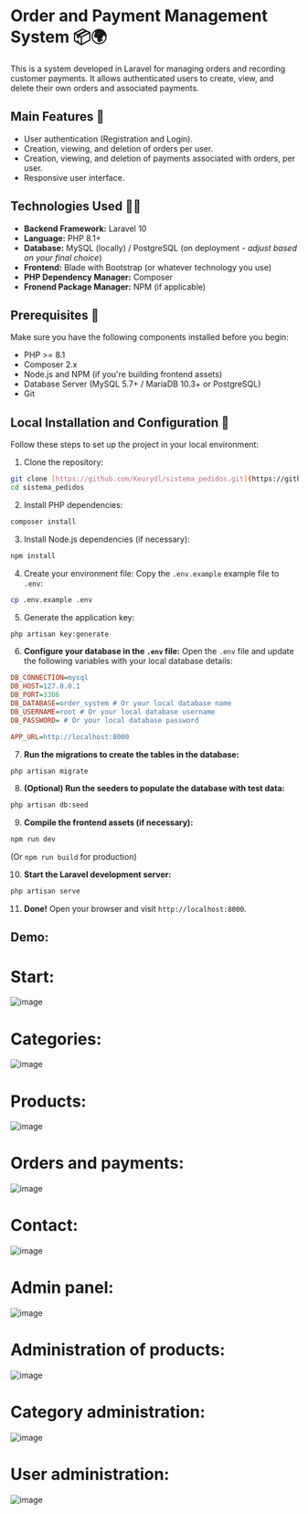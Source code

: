 # Order and Payment Management System 📦🌍

This is a system developed in Laravel for managing orders and recording customer payments. It allows authenticated users to create, view, and delete their own orders and associated payments.

<!-- (Optional) You could include a screenshot here:
![App Screenshot](path/to/your/screenshot.png)
-->

## Main Features 📍

* User authentication (Registration and Login).
* Creation, viewing, and deletion of orders per user.
* Creation, viewing, and deletion of payments associated with orders, per user.
* Responsive user interface.

## Technologies Used 👨‍💻

* **Backend Framework:** Laravel 10
* **Language:** PHP 8.1+
* **Database:** MySQL (locally) / PostgreSQL (on deployment - *adjust based on your final choice*)
* **Frontend:** Blade with Bootstrap (or whatever technology you use)
* **PHP Dependency Manager:** Composer
* **Fronend Package Manager:** NPM (if applicable)

## Prerequisites 🤔

Make sure you have the following components installed before you begin:

* PHP >= 8.1
* Composer 2.x
* Node.js and NPM (if you're building frontend assets)
* Database Server (MySQL 5.7+ / MariaDB 10.3+ or PostgreSQL)
* Git

## Local Installation and Configuration 🔋

Follow these steps to set up the project in your local environment:

1. Clone the repository:

```bash
git clone [https://github.com/Keurydl/sistema_pedidos.git](https://github.com/Keurydl/sistema_pedidos.git)
cd sistema_pedidos
```

2. Install PHP dependencies:
```bash
composer install
```

3. Install Node.js dependencies (if necessary):
```bash
npm install
```

4. Create your environment file:
Copy the `.env.example` example file to `.env`:
```bash
cp .env.example .env
```

5. Generate the application key:
```bash
php artisan key:generate
```

6. **Configure your database in the `.env` file:**
Open the `.env` file and update the following variables with your local database details:
```ini
DB_CONNECTION=mysql
DB_HOST=127.0.0.1
DB_PORT=3306
DB_DATABASE=order_system # Or your local database name
DB_USERNAME=root # Or your local database username
DB_PASSWORD= # Or your local database password

APP_URL=http://localhost:8000
```

7. **Run the migrations to create the tables in the database:**
```bash
php artisan migrate
```

8. **(Optional) Run the seeders to populate the database with test data:**
```bash
php artisan db:seed
```

9. **Compile the frontend assets (if necessary):**
```bash
npm run dev
```
(Or `npm run build` for production)

10. **Start the Laravel development server:**
```bash
php artisan serve
```

11. **Done!** Open your browser and visit `http://localhost:8000`.

## Demo:

# Start:
![image](https://github.com/user-attachments/assets/b09190a3-4896-43ae-b451-11265c2f1020)

# Categories:
![image](https://github.com/user-attachments/assets/61f39414-fe14-490d-853b-24fb13e245ac)

# Products:
![image](https://github.com/user-attachments/assets/b6dac83a-4452-45d1-936e-909e5a8a749d)

# Orders and payments:
![image](https://github.com/user-attachments/assets/daff4b76-e184-4524-b074-dfeafcbe4f16)

# Contact:
![image](https://github.com/user-attachments/assets/4555fe67-c736-4233-8752-62ab9cf7b95b)

# Admin panel:
![image](https://github.com/user-attachments/assets/139de4f1-0f78-458f-b75e-050673b3d7b3)

# Administration of products:
![image](https://github.com/user-attachments/assets/ddbb49ce-5f9e-484a-8815-a24d3e3db430)

# Category administration:
![image](https://github.com/user-attachments/assets/78794889-5ad3-419d-a97c-0af0d03e7f72)

# User administration:
![image](https://github.com/user-attachments/assets/a2e9ca2d-40b8-4182-b43d-64fa5c9185a9)
